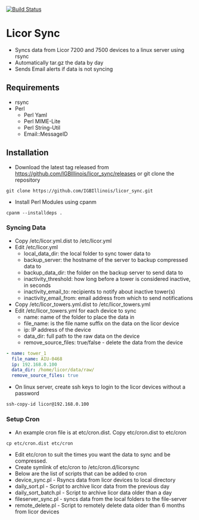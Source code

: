 [![Build Status](https://travis-ci.com/IGBIllinois/licor_sync.svg?branch=master)](https://travis-ci.com/IGBIllinois/licor_sync)

# Licor Sync
* Syncs data from Licor 7200 and 7500 devices to a linux server using rsync
* Automatically tar.gz the data by day
* Sends Email alerts if data is not syncing

## Requirements
* rsync
* Perl
  * Perl Yaml
  * Perl MIME-Lite
  * Perl String-Util
  * Email::MessageID
## Installation
* Download the latest tag released from https://github.com/IGBIllinois/licor_sync/releases or git clone the repository
```
git clone https://github.com/IGBIllinois/licor_sync.git
```
* Install Perl Modules using cpanm
```
cpanm --installdeps .
```

### Syncing Data
* Copy /etc/licor.yml.dist to /etc/licor.yml
* Edit /etc/licor.yml
  * local_data_dir: the local folder to sync tower data to
  * backup_server: the hostname of the server to backup compressed data to
  * backup_data_dir: the folder on the backup server to send data to
  * inactivity_threshold: how long before a tower is considered inactive, in seconds
  * inactivity_email_to: recipients to notify about inactive tower(s)
  * inactivity_email_from: email address from which to send notifications
* Copy /etc/licor_towers.yml.dist to /etc/licor_towers.yml
* Edit /etc/licor_towers.yml for each device to sync
  * name: name of the folder to place the data in
  * file_name: is the file name suffix on the data on the licor device
  * ip: IP address of the device
  * data_dir: full path to the raw data on the device
  * remove_source_files: true/false - delete the data from the device
```yaml
- name: tower_1
  file_name: AIU-0468
  ip: 192.168.0.100
  data_dir: /home/licor/data/raw/
  remove_source_files: true
```
* On linux server, create ssh keys to login to the licor devices without a password
```shell
ssh-copy-id licor@192.168.0.100
```

### Setup Cron
* An example cron file is at etc/cron.dist.  Copy etc/cron.dist to etc/cron
```shell
cp etc/cron.dist etc/cron
```
* Edit etc/cron to suit the times you want the data to sync and be compressed.
* Create symlink of etc/cron to /etc/cron.d/licorsync
* Below are the list of scripts that can be added to cron
* device_sync.pl - Rsyncs data from licor devices to local directory
* daily_sort.pl - Script to archive licor data from the previous day
* daily_sort_batch.pl - Script to archive licor data older than a day 
* fileserver_sync.pl - syncs data from the local folders to the file-server
* remote_delete.pl - Script to remotely delete data older than 6 months from licor devices

